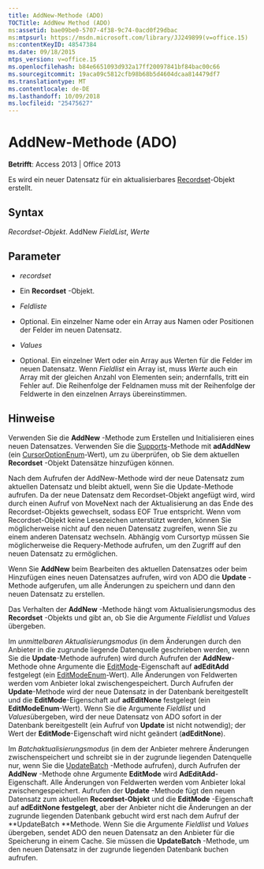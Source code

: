 ```yaml
---
title: AddNew-Methode (ADO)
TOCTitle: AddNew Method (ADO)
ms:assetid: bae09be0-5707-4f38-9c74-0acd0f29dbac
ms:mtpsurl: https://msdn.microsoft.com/library/JJ249899(v=office.15)
ms:contentKeyID: 48547384
ms.date: 09/18/2015
mtps_version: v=office.15
ms.openlocfilehash: b84e6651093d932a17ff20097841bf84bac00c66
ms.sourcegitcommit: 19aca09c5812cfb98b68b5d4604dcaa814479df7
ms.translationtype: MT
ms.contentlocale: de-DE
ms.lasthandoff: 10/09/2018
ms.locfileid: "25475627"
---
```

# <a name="addnew-method-ado"></a>AddNew-Methode (ADO)


**Betrifft**: Access 2013 | Office 2013

Es wird ein neuer Datensatz für ein aktualisierbares [Recordset](recordset-object-ado.md)-Objekt erstellt.

## <a name="syntax"></a>Syntax

*Recordset-Objekt*. AddNew *FieldList*, *Werte*

## <a name="parameters"></a>Parameter

  - *recordset*

  - Ein **Recordset** -Objekt.

  - *Feldliste*

  - Optional. Ein einzelner Name oder ein Array aus Namen oder Positionen der Felder im neuen Datensatz.

  - *Values*

  - Optional. Ein einzelner Wert oder ein Array aus Werten für die Felder im neuen Datensatz. Wenn *Fieldlist* ein Array ist, muss *Werte* auch ein Array mit der gleichen Anzahl von Elementen sein; andernfalls, tritt ein Fehler auf. Die Reihenfolge der Feldnamen muss mit der Reihenfolge der Feldwerte in den einzelnen Arrays übereinstimmen.

## <a name="remarks"></a>Hinweise

Verwenden Sie die **AddNew** -Methode zum Erstellen und Initialisieren eines neuen Datensatzes. Verwenden Sie die [Supports](supports-method-ado.md)-Methode mit **adAddNew** (ein [CursorOptionEnum](cursoroptionenum.md)-Wert), um zu überprüfen, ob Sie dem aktuellen **Recordset** -Objekt Datensätze hinzufügen können.

Nach dem Aufrufen der AddNew-Methode wird der neue Datensatz zum aktuellen Datensatz und bleibt aktuell, wenn Sie die Update-Methode aufrufen. Da der neue Datensatz dem Recordset-Objekt angefügt wird, wird durch einen Aufruf von MoveNext nach der Aktualisierung an das Ende des Recordset-Objekts gewechselt, sodass EOF True entspricht. Wenn vom Recordset-Objekt keine Lesezeichen unterstützt werden, können Sie möglicherweise nicht auf den neuen Datensatz zugreifen, wenn Sie zu einem anderen Datensatz wechseln. Abhängig vom Cursortyp müssen Sie möglicherweise die Requery-Methode aufrufen, um den Zugriff auf den neuen Datensatz zu ermöglichen.

Wenn Sie **AddNew** beim Bearbeiten des aktuellen Datensatzes oder beim Hinzufügen eines neuen Datensatzes aufrufen, wird von ADO die **Update** -Methode aufgerufen, um alle Änderungen zu speichern und dann den neuen Datensatz zu erstellen.

Das Verhalten der **AddNew** -Methode hängt vom Aktualisierungsmodus des **Recordset** -Objekts und gibt an, ob Sie die Argumente *Fieldlist* und *Values* übergeben.

Im *unmittelbaren Aktualisierungsmodus* (in dem Änderungen durch den Anbieter in die zugrunde liegende Datenquelle geschrieben werden, wenn Sie die **Update**-Methode aufrufen) wird durch Aufrufen der **AddNew**-Methode ohne Argumente die [EditMode](editmode-property-ado.md)-Eigenschaft auf **adEditAdd** festgelegt (ein [EditModeEnum](editmodeenum.md)-Wert). Alle Änderungen von Feldwerten werden vom Anbieter lokal zwischengespeichert. Durch Aufrufen der **Update**-Methode wird der neue Datensatz in der Datenbank bereitgestellt und die **EditMode**-Eigenschaft auf **adEditNone** festgelegt (ein **EditModeEnum**-Wert). Wenn Sie die Argumente *Fieldlist* und *Values*übergeben, wird der neue Datensatz von ADO sofort in der Datenbank bereitgestellt (ein Aufruf von **Update** ist nicht notwendig); der Wert der **EditMode**-Eigenschaft wird nicht geändert (**adEditNone**).

Im *Batchaktualisierungsmodus* (in dem der Anbieter mehrere Änderungen zwischenspeichert und schreibt sie in der zugrunde liegenden Datenquelle nur, wenn Sie die [UpdateBatch](updatebatch-method-ado.md) -Methode aufrufen), durch Aufrufen der **AddNew** -Methode ohne Argumente **EditMode** wird **AdEditAdd**-Eigenschaft. Alle Änderungen von Feldwerten werden vom Anbieter lokal zwischengespeichert. Aufrufen der **Update** -Methode fügt den neuen Datensatz zum aktuellen **Recordset-Objekt** und die **EditMode** -Eigenschaft auf **adEditNone festgelegt**, aber der Anbieter nicht die Änderungen an der zugrunde liegenden Datenbank gebucht wird erst nach dem Aufruf der **UpdateBatch **Methode. Wenn Sie die Argumente *Fieldlist* und *Values* übergeben, sendet ADO den neuen Datensatz an den Anbieter für die Speicherung in einem Cache. Sie müssen die **UpdateBatch** -Methode, um den neuen Datensatz in der zugrunde liegenden Datenbank buchen aufrufen.

